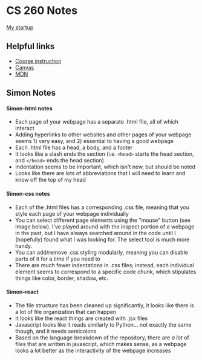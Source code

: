 # CS 260 Notes

[My startup](https://github.com/Peppermint6443/startup.git)

## Helpful links

- [Course instruction](https://github.com/webprogramming260)
- [Canvas](https://byu.instructure.com)
- [MDN](https://developer.mozilla.org)

## Simon Notes

#### Simon-html notes
* Each page of your webpage has a separate .html file, all of which interact
* Adding hyperlinks to other websites and other pages of your webpage seems 1) very easy, and 2) essential to having a good webpage
* Each .html file has a head, a body, and a footer
* It looks like a slash ends the section (i.e. `<head>` starts the head section, and `</head>` ends the head section)
* Indentation seems to be important, which isn't new, but should be noted
* Looks like there are lots of abbreviations that I will need to learn and know off the top of my head

#### Simon-css notes
* Each of the .html files has a corresponding .css file, meaning that you style each page of your webpage individually
* You can select different page elements using the "mouse" button (see image below). I've played around with the inspect portion of a webpage in the past, but I have always searched around in the code until I (hopefully) found what I was looking for. The select tool is much more handy. 
* You can add/remove .css styling modularly, meaning you can disable parts of it for a time if you need to
* There are much fewer indentations in .css files; instead, each individual element seems to correspond to a specific code chunk, which stipulates things like color, border, shadow, etc.

#### Simon-react
* The file structure has been cleaned up significantly, it looks like there is a lot of file organization that can happen
* It looks like the react things are created with .jsx files
* Javascript looks like it reads similarly to Python... not exactly the same though, and it needs semicolons
* Based on the language breakdown of the repository, there are *a lot* of files that are written in javascript, which makes sense, as a webpage looks a lot better as the interactivity of the webpage increases